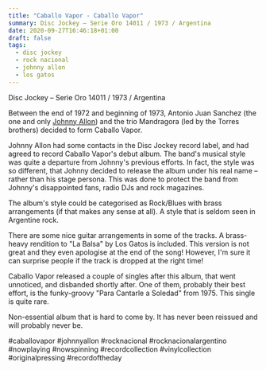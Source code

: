 ```yaml
---
title: "Caballo Vapor - Caballo Vapor"
summary: Disc Jockey – Serie Oro 14011 / 1973 / Argentina
date: 2020-09-27T16:46:18+01:00
draft: false
tags:
  - disc jockey
  - rock nacional
  - johnny allon
  - los gatos
---
```


Disc Jockey – Serie Oro 14011 / 1973 / Argentina

Between the end of 1972 and beginning of 1973, Antonio Juan Sanchez (the one and only [Johnny Allon](https://www.instagram.com/johnnyallonmax)) and the trio Mandragora (led by the Torres brothers) decided to form Caballo Vapor.

Johnny Allon had some contacts in the Disc Jockey record label, and had agreed to record Caballo Vapor's debut album. The band's musical style was quite a departure from Johnny's previous efforts. In fact, the style was so different, that Johnny decided to release the album under his real name – rather than his stage persona. This was done to protect the band from Johnny's disappointed fans, radio DJs and rock magazines.

The album's style could be categorised as Rock/Blues with brass arrangements (if that makes any sense at all). A style that is seldom seen in Argentine rock.

There are some nice guitar arrangements in some of the tracks. A brass-heavy rendition to "La Balsa" by Los Gatos is included. This version is not great and they even apologise at the end of the song! However, I'm sure it can surprise people if the track is dropped at the right time!

Caballo Vapor released a couple of singles after this album, that went unnoticed, and disbanded shortly after. One of them, probably their best effort, is the funky-groovy "Para Cantarle a Soledad" from 1975. This single is quite rare.

Non-essential album that is hard to come by. It has never been reissued and will probably never be.

#caballovapor #johnnyallon #rocknacional #rocknacionalargentino #nowplaying #nowspinning #recordcollection #vinylcollection #originalpressing #recordoftheday